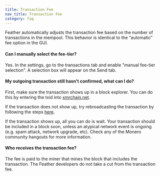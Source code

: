 ```yaml
---
title: Transaction Fee
nav_title: Transaction Fee
category: faq
---
```


Feather automatically adjusts the transaction fee based on the number of transactions in the mempool. This behavior is identical to the “automatic” fee option in the GUI.

#### Can I manually select the fee-tier?

Yes. In the settings, go to the transactions tab and enable "manual fee-tier selection". A selection box will appear on the Send tab.

#### My outgoing transaction still hasn't confirmed, what can I do?

First, make sure the transaction shows up in a block explorer. You can do this by entering the txid into [xmrchain.net](https://xmrchain.net).

If the transaction does not show up, try rebroadcasting the transaction by following the steps [here](failed-tx).

If the transaction shows up, all you can do is wait. Your transaction should be included in a block soon, unless an atypical network event is ongoing (e.g. spam attack, network upgrade, etc). Check any of the Monero community hangouts for more information.

#### Who receives the transaction fee?

The fee is paid to the miner that mines the block that includes the transaction. The Feather developers do not take a cut from the transaction fee.
